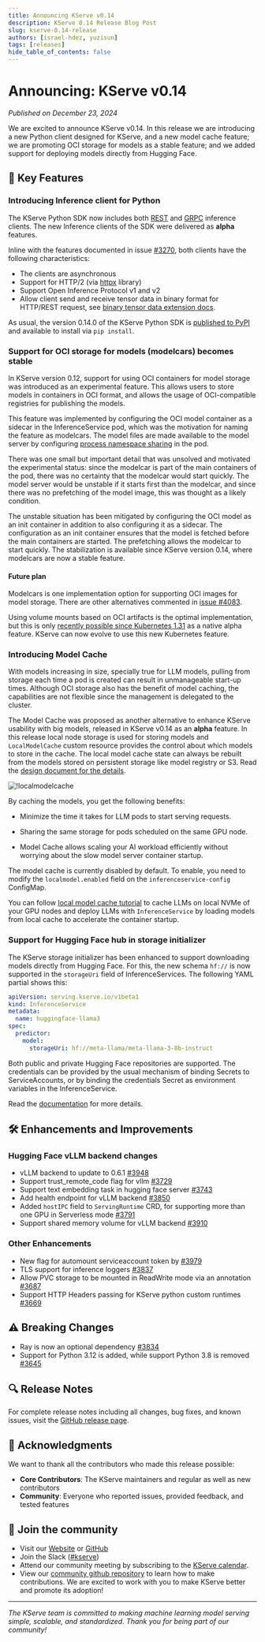 ```yaml
---
title: Announcing KServe v0.14
description: KServe 0.14 Release Blog Post
slug: kserve-0.14-release
authors: [israel-hdez, yuzisun]
tags: [releases]
hide_table_of_contents: false
---
```

# Announcing: KServe v0.14

*Published on December 23, 2024*

We are excited to announce KServe v0.14. In this release we are introducing a new Python client designed for KServe, and a new model cache feature; we are promoting OCI storage for models as a stable feature; and we added support for deploying models directly from Hugging Face.

<!-- truncate -->

## 🚀 Key Features

### Introducing Inference client for Python

The KServe Python SDK now includes both [REST](https://github.com/kserve/kserve/blob/v0.14.0/python/kserve/kserve/inference_client.py#L388) and [GRPC](https://github.com/kserve/kserve/blob/v0.14.0/python/kserve/kserve/inference_client.py#L61) inference clients. The new Inference clients of the SDK were delivered as **alpha** features.

Inline with the features documented in issue [#3270](https://github.com/kserve/kserve/issues/3270), both clients have the following characteristics:

* The clients are asynchronous
* Support for HTTP/2 (via [httpx](https://www.python-httpx.org/) library)
* Support Open Inference Protocol v1 and v2
* Allow client send and receive tensor data in binary format for HTTP/REST request, see [binary tensor data extension docs](https://kserve.github.io/website/0.14/modelserving/data_plane/binary_tensor_data_extension/).

As usual, the version 0.14.0 of the KServe Python SDK is [published to PyPI](https://pypi.org/project/kserve/0.14.0/) and available to install via `pip install`.

<!--
Related tickets:
* Initial implementation [#3270](https://github.com/kserve/kserve/issues/3270)
* FP16 support [#3643](https://github.com/kserve/kserve/issues/3643)
-->

### Support for OCI storage for models (modelcars) becomes stable

In KServe version 0.12, support for using OCI containers for model storage was introduced as an experimental feature. This allows users to store models in containers in OCI format, and allows the usage of OCI-compatible registries for publishing the models.

This feature was implemented by configuring the OCI model container as a sidecar in the InferenceService pod, which was the motivation for naming the feature as modelcars. The model files are made available to the model server by configuring [process namespace sharing](https://kubernetes.io/docs/tasks/configure-pod-container/share-process-namespace/) in the pod.

There was one small but important detail that was unsolved and motivated the experimental status: since the modelcar is part of the main containers of the pod, there was no certainty that the modelcar would start quickly. The model server would be unstable if it starts first than the modelcar, and since there was no prefetching of the model image, this was thought as a likely condition.

The unstable situation has been mitigated by configuring the OCI model as an init container in addition to also configuring it as a sidecar. The configuration as an init container ensures that the model is fetched before the main containers are started. The prefetching allows the modelcar to start quickly.
The stabilization is available since KServe version 0.14, where modelcars are now a stable feature.

#### Future plan

Modelcars is one implementation option for supporting OCI images for model storage. There are other alternatives commented in [issue #4083](https://github.com/kserve/kserve/issues/4083).

Using volume mounts based on OCI artifacts is the optimal implementation, but this is only [recently possible since Kubernetes 1.31](https://kubernetes.io/blog/2024/08/16/kubernetes-1-31-image-volume-source/) as a native alpha feature. KServe can now evolve to use this new Kubernetes feature.

### Introducing Model Cache

With models increasing in size, specially true for LLM models, pulling from storage each time a pod is created can result in unmanageable start-up times. Although OCI storage also has the benefit of model caching, the capabilities are not flexible since the management is delegated to the cluster.

The Model Cache was proposed as another alternative to enhance KServe usability with big models, released in KServe v0.14 as an **alpha** feature. 
In this release local node storage is used for storing models and `LocalModelCache` custom resource provides the control about which models to store in the cache.
The local model cache state can always be rebuilt from the models stored on persistent storage like model registry or S3.
Read the [design document for the details](https://docs.google.com/document/d/1nao8Ws3tonO2zNAzdmXTYa0hECZNoP2SV_z9Zg0PzLA/edit).

![!localmodelcache](/img/blog/localmodelcache.png)

By caching the models, you get the following benefits:

- Minimize the time it takes for LLM pods to start serving requests.

- Sharing the same storage for pods scheduled on the same GPU node.

- Model Cache allows scaling your AI workload efficiently without worrying about the slow model server container startup.

The model cache is currently disabled by default. To enable, you need to modify the `localmodel.enabled` field on the `inferenceservice-config` ConfigMap.

You can follow [local model cache tutorial](../../modelserving/storage/modelcache/localmodel.md) to cache LLMs on local NVMe of your GPU nodes and deploy LLMs with `InferenceService` by loading models from local cache to accelerate the container startup. 

<!--
Related tickets:
* Cluster local model controller: [#3860](https://github.com/kserve/kserve/pull/3860)
* Cluster Local Model CR [#3839](https://github.com/kserve/kserve/pull/3839)
* Add NodeDownloadPending status to ClusterLocalModel [#3955](https://github.com/kserve/kserve/pull/3955)
-->

### Support for Hugging Face hub in storage initializer

The KServe storage initializer has been enhanced to support downloading models directly from Hugging Face. For this, the new schema `hf://` is now supported in the `storageUri` field of InferenceServices. The following YAML partial shows this:

```yaml
apiVersion: serving.kserve.io/v1beta1
kind: InferenceService
metadata:
  name: huggingface-llama3
spec:
  predictor:
    model:
      storageUri: hf://meta-llama/meta-llama-3-8b-instruct
```

Both public and private Hugging Face repositories are supported. The credentials can be provided by the usual mechanism of binding Secrets to ServiceAccounts, or by binding the credentials Secret as environment variables in the InferenceService.

Read the [documentation](../../../modelserving/storage/huggingface/hf/) for more details.

<!--
Related tickets:
* Implement Huggingface model download in storage initializer [#3584](https://github.com/kserve/kserve/pull/3584)
-->

## 🛠️ Enhancements and Improvements

### Hugging Face vLLM backend changes
 
* vLLM backend to update to 0.6.1 [#3948](https://github.com/kserve/kserve/pull/3948)
* Support trust_remote_code flag for vllm [#3729](https://github.com/kserve/kserve/pull/3729)
* Support text embedding task in hugging face server [#3743](https://github.com/kserve/kserve/pull/3743)
* Add health endpoint for vLLM backend [#3850](https://github.com/kserve/kserve/pull/3850)
* Added `hostIPC` field to `ServingRuntime` CRD, for supporting more than one GPU in Serverless mode [#3791](https://github.com/kserve/kserve/issues/3791)
* Support shared memory volume for vLLM backend [#3910](https://github.com/kserve/kserve/pull/3910)

### Other Enhancements
* New flag for automount serviceaccount token by [#3979](https://github.com/kserve/kserve/pull/3979)
* TLS support for inference loggers [#3837](https://github.com/kserve/kserve/issues/3837)
* Allow PVC storage to be mounted in ReadWrite mode via an annotation [#3687](https://github.com/kserve/kserve/issues/3687)
* Support HTTP Headers passing for KServe python custom runtimes [#3669](https://github.com/kserve/kserve/pull/3669)

## :warning: Breaking Changes
* Ray is now an optional dependency [#3834](https://github.com/kserve/kserve/pull/3834)
* Support for Python 3.12 is added, while support Python 3.8 is removed [#3645](https://github.com/kserve/kserve/pull/3645)


## 🔍 Release Notes

For complete release notes including all changes, bug fixes, and known issues, visit the [GitHub release page](https://github.com/kserve/kserve/releases/tag/v0.14.0).


## 🙏 Acknowledgments

We want to thank all the contributors who made this release possible:
- **Core Contributors**: The KServe maintainers and regular as well as new contributors
- **Community**: Everyone who reported issues, provided feedback, and tested features

## 🤝 Join the community

- Visit our [Website](https://kserve.github.io/website/) or [GitHub](https://github.com/kserve)
- Join the Slack ([#kserve](https://github.com/kserve/community?tab=readme-ov-file#questions-and-issues))
- Attend our community meeting by subscribing to the [KServe calendar](https://zoom-lfx.platform.linuxfoundation.org/meetings/kserve?view=month).
- View our [community github repository](https://github.com/kserve/community) to learn how to make contributions. We are excited to work with you to make KServe better and promote its adoption!

---

*The KServe team is committed to making machine learning model serving simple, scalable, and standardized. Thank you for being part of our community!*
